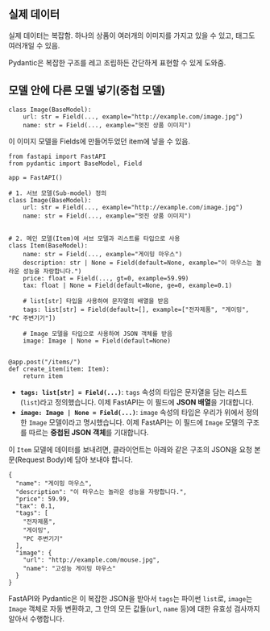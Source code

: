 
## 실제 데이터 

실제 데이터는 복잡함. 하나의 상품이 여러개의 이미지를 가지고 있을 수 있고, 태그도 여러개일 수 있음. 

Pydantic은 복잡한 구조를 레고 조립하든 간단하게 표현할 수 있게 도와줌. 

## 모델 안에 다른 모델 넣기(중첩 모델)

```
class Image(BaseModel):
    url: str = Field(..., example="http://example.com/image.jpg")
    name: str = Field(..., example="멋진 상품 이미지")
```

이 이미지 모델을 Fields에 만들어두었던 item에 넣을 수 있음. 

```
from fastapi import FastAPI
from pydantic import BaseModel, Field

app = FastAPI()

# 1. 서브 모델(Sub-model) 정의
class Image(BaseModel):
    url: str = Field(..., example="http://example.com/image.jpg")
    name: str = Field(..., example="멋진 상품 이미지")


# 2. 메인 모델(Item)에 서브 모델과 리스트를 타입으로 사용
class Item(BaseModel):
    name: str = Field(..., example="게이밍 마우스")
    description: str | None = Field(default=None, example="이 마우스는 놀라운 성능을 자랑합니다.")
    price: float = Field(..., gt=0, example=59.99)
    tax: float | None = Field(default=None, ge=0, example=0.1)
    
    # list[str] 타입을 사용하여 문자열의 배열을 받음
    tags: list[str] = Field(default=[], example=["전자제품", "게이밍", "PC 주변기기"])
    
    # Image 모델을 타입으로 사용하여 JSON 객체를 받음
    image: Image | None = Field(default=None)


@app.post("/items/")
def create_item(item: Item):
    return item

```


- **`tags: list[str] = Field(...)`**: `tags` 속성의 타입은 문자열을 담는 리스트(`list`)라고 정의했습니다. 이제 FastAPI는 이 필드에 **JSON 배열**을 기대합니다.
- **`image: Image | None = Field(...)`**: `image` 속성의 타입은 우리가 위에서 정의한 `Image` 모델이라고 명시했습니다. 이제 FastAPI는 이 필드에 `Image` 모델의 구조를 따르는 **중첩된 JSON 객체**를 기대합니다.


이 `Item` 모델에 데이터를 보내려면, 클라이언트는 아래와 같은 구조의 JSON을 요청 본문(Request Body)에 담아 보내야 합니다.

```
{
  "name": "게이밍 마우스",
  "description": "이 마우스는 놀라운 성능을 자랑합니다.",
  "price": 59.99,
  "tax": 0.1,
  "tags": [
    "전자제품",
    "게이밍",
    "PC 주변기기"
  ],
  "image": {
    "url": "http://example.com/mouse.jpg",
    "name": "고성능 게이밍 마우스"
  }
}
```

FastAPI와 Pydantic은 이 복잡한 JSON을 받아서 `tags`는 파이썬 `list`로, `image`는 `Image` 객체로 자동 변환하고, 그 안의 모든 값들(`url`, `name` 등)에 대한 유효성 검사까지 알아서 수행합니다.

